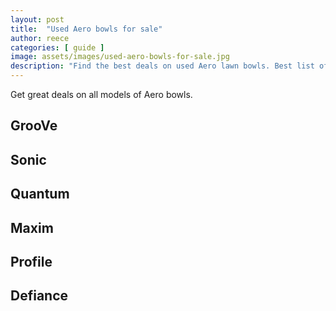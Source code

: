 ```yaml
---
layout: post
title:  "Used Aero bowls for sale"
author: reece
categories: [ guide ]
image: assets/images/used-aero-bowls-for-sale.jpg
description: "Find the best deals on used Aero lawn bowls. Best list of used Aero bowls available now"
---
```


Get great deals on all models of Aero bowls. 

## GrooVe

## Sonic

## Quantum

## Maxim

## Profile

## Defiance
